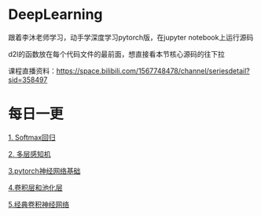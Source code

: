 # DeepLearning
跟着李沐老师学习，动手学深度学习pytorch版，在jupyter notebook上运行源码

d2l的函数放在每个代码文件的最前面，想直接看本节核心源码的往下拉

课程直播资料：https://space.bilibili.com/1567748478/channel/seriesdetail?sid=358497

# 每日一更
[1. Softmax回归](1.Softmax_regression)

[2. 多层感知机](2.多层感知机)

[3.pytorch神经网络基础](3.pytorch神经网络基础)

[4.卷积层和池化层](4.卷积层和池化层)

[5.经典卷积神经网络](5.经典卷积神经网络)
